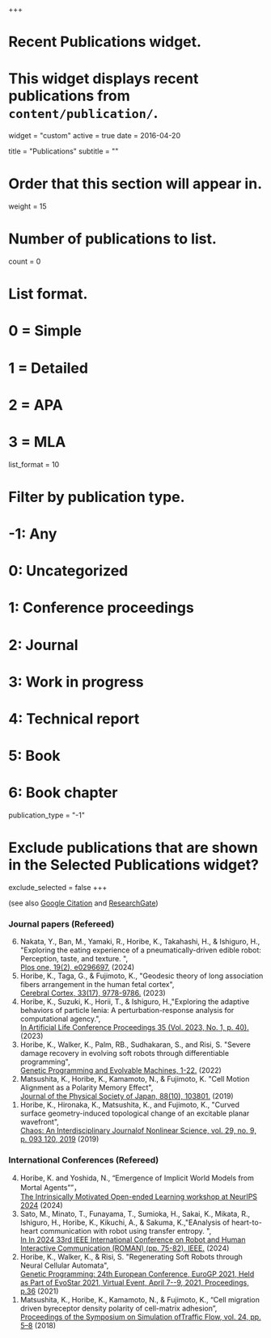 +++
# Recent Publications widget.
# This widget displays recent publications from `content/publication/`.
widget = "custom"
active = true
date = 2016-04-20

title = "Publications"
subtitle = ""

# Order that this section will appear in.
weight = 15

# Number of publications to list.
count = 0

# List format.
#   0 = Simple
#   1 = Detailed
#   2 = APA
#   3 = MLA
list_format = 10

# Filter by publication type.
# -1: Any
#  0: Uncategorized
#  1: Conference proceedings
#  2: Journal
#  3: Work in progress
#  4: Technical report
#  5: Book
#  6: Book chapter
publication_type = "-1"

# Exclude publications that are shown in the Selected Publications widget?
exclude_selected = false
+++

(see also [Google Citation](https://scholar.google.co.jp/citations?user=0G8tetsAAAAJ&hl=en) and [ResearchGate](https://www.researchgate.net/profile/Kazuya_Horibe))
### Journal papers (Refereed)
<ol reversed>
  <li>Nakata, Y., Ban, M., Yamaki, R., Horibe, K., Takahashi, H., & Ishiguro, H., "Exploring the eating experience of a pneumatically-driven edible robot: Perception, taste, and texture. ", <br><a href="https://journals.plos.org/plosone/article?id=10.1371/journal.pone.0296697"> Plos one, 19(2), e0296697.</a> (2024)
  </li>

  <li>Horibe, K., Taga, G., & Fujimoto, K., "Geodesic theory of long association fibers arrangement in the human fetal cortex", <br><a href="https://academic.oup.com/cercor/article/33/17/9778/7229686?login=false"> Cerebral Cortex, 33(17), 9778-9786.</a> (2023)
  </li>

  <li>Horibe, K., Suzuki, K., Horii, T., & Ishiguro, H.,"Exploring the adaptive behaviors of particle lenia: A perturbation-response analysis for computational agency.", <br><a href="https://direct.mit.edu/isal/proceedings/isal2023/35/40/116889">In Artificial Life Conference Proceedings 35 (Vol. 2023, No. 1, p. 40).</a> (2023)
  </li>

  <li>Horibe, K., Walker, K., Palm, RB., Sudhakaran, S., and Risi, S. "Severe damage recovery in evolving soft robots through differentiable programming", <br><a href="https://link.springer.com/article/10.1007/s10710-022-09433-z"> Genetic Programming and Evolvable Machines, 1-22.</a> (2022)
  </li>
  
  <li>Matsushita, K., Horibe, K., Kamamoto, N., & Fujimoto, K. "Cell Motion Alignment as a Polarity Memory Effect", <br><a href="https://journals.jps.jp/doi/abs/10.7566/JPSJ.88.103801">Journal of the Physical Society of Japan, 88(10), 103801.</a> (2019)
  </li>

  <li>Horibe, K., Hironaka, K., Matsushita, K., and Fujimoto, K., "Curved surface geometry-induced topological change of an excitable planar wavefront", <br><a href="https://aip.scitation.org/doi/10.1063/1.5108838?ai=1gvoi&mi=3ricys&af=R&feed=most-recent">Chaos: An Interdisciplinary Journalof Nonlinear Science, vol. 29, no. 9, p. 093 120, 2019</a> (2019)</li>

</ol>

### International Conferences (Refereed)
<ol reversed>
  <li> Horibe, K. and Yoshida, N., “Emergence of Implicit World Models from Mortal Agents””，<br><a href="https://arxiv.org/abs/2411.12304">The Intrinsically Motivated Open-ended Learning workshop at NeurIPS 2024</a> (2024)
  </li>

  <li>Sato, M., Minato, T., Funayama, T., Sumioka, H., Sakai, K., Mikata, R., Ishiguro, H., Horibe, K., Kikuchi, A., & Sakuma, K.,"EAnalysis of heart-to-heart communication with robot using transfer entropy. ", <br><a href="https://ieeexplore.ieee.org/abstract/document/10731462">In In 2024 33rd IEEE International Conference on Robot and Human Interactive Communication (ROMAN) (pp. 75-82). IEEE.</a> (2024)
  </li>

  <li>Horibe, K., Walker, K., & Risi, S. "Regenerating Soft Robots through Neural Cellular Automata", <br><a href="https://arxiv.org/abs/2102.02579">Genetic Programming: 24th European Conference, EuroGP 2021, Held as Part of EvoStar 2021, Virtual Event, April 7--9, 2021, Proceedings, p.36</a> (2021)
  </li>

  <li>Matsushita, K., Horibe, K., Kamamoto, N., & Fujimoto, K., “Cell migration driven byreceptor density polarity of cell-matrix adhesion”,  <br><a href="http://traffic.phys.cs.is.nagoya-u.ac.jp/~mstf/pdf/mstf2018-02.pdf">Proceedings of the Symposium on Simulation ofTraffic Flow, vol. 24, pp. 5–8</a> (2018)</li>

</ol>

